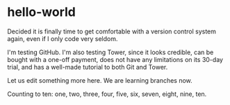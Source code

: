 # hello-world

Decided it is finally time to get comfortable with a version control system again, even if I only code very seldom.

I'm testing GitHub. I'm also testing Tower, since it looks credible, can be bought with a one-off payment, does not have any limitations on its 30-day trial, and has a well-made tutorial to both Git and Tower.

Let us edit something more here. We are learning branches now.

Counting to ten: one, two, three, four, five, six, seven, eight, nine, ten.
